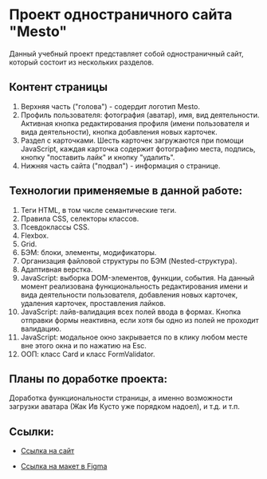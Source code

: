 # Проект одностраничного сайта "Mesto"

Данный учебный проект представляет собой одностраничный сайт, который состоит из нескольких разделов.

## Контент страницы

1. Верхняя часть ("голова") - содердит логотип Mesto.
2. Профиль пользователя: фотография (аватар), имя, вид деятельности. Активная кнопка редактирования профиля (имени пользователя и вида деятельности), кнопка добавления новых карточек.
3. Раздел с карточками. Шесть карточек загружаются при помощи JavaScript, каждая карточка содержит фотографию места, подпись, кнопку "поставить лайк" и кнопку "удалить".
4. Нижняя часть сайта ("подвал") - информация о странице.

## Технологии применяемые в данной работе:

1. Теги HTML, в том числе семантические теги.
2. Правила CSS, селекторы классов.
3. Псевдоклассы CSS.
4. Flexbox.
5. Grid.
6. БЭМ: блоки, элементы, модификаторы.
7. Организация файловой структуры по БЭМ (Nested-структура).
8. Адаптивная верстка.
9. JavaScript: выборка DOM-элементов, функции, события. На данный момент реализована функциональность редактирования имени и вида деятельности пользователя, добавления новых карточек, удаления карточек, проставления лайков.
10. JavaScript: лайв-валидация всех полей ввода в формах. Кнопка отправки формы неактивна, если хотя бы одно из полей не проходит валидацию.
11. JavaScript: модальное окно закрывается по в клику любом месте вне этого окна и по нажатию на Esc.
12. ООП: класс Card и класс FormValidator.

## Планы по доработке проекта:

Доработка функциональности страницы, а именно возможности загрузки аватара (Жак Ив Кусто уже порядком надоел), и т.д. и т.п.

## Ссылки:

* [Ссылка на сайт](https://olegpastukhov.github.io/mesto/index.html)

* [Ссылка на макет в Figma](https://www.figma.com/file/2cn9N9jSkmxD84oJik7xL7/JavaScript.-Sprint-4?node-id=0%3A1)
